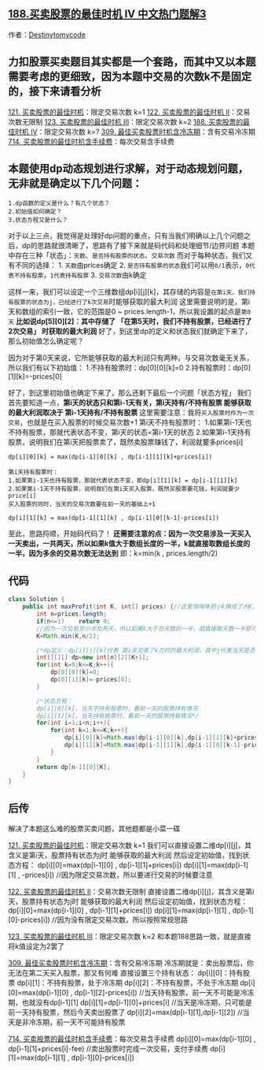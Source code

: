 ## [188.买卖股票的最佳时机 IV 中文热门题解3](https://leetcode.cn/problems/best-time-to-buy-and-sell-stock-iv/solutions/100000/javayi-ge-si-lu-da-bao-suo-you-gu-piao-t-pd1p)

作者：[Destinytomycode](https://leetcode.cn/u/Destinytomycode)

## 力扣股票买卖题目其实都是一个套路，而其中又以本题需要考虑的更细致，因为本题中交易的次数k不是固定的，接下来请看分析
   [121. 买卖股票的最佳时机](https://leetcode-cn.com/problems/best-time-to-buy-and-sell-stock/)：限定交易次数 k=1
   [122. 买卖股票的最佳时机 II](https://leetcode-cn.com/problems/best-time-to-buy-and-sell-stock-ii/)：交易次数无限制
   [123. 买卖股票的最佳时机 III](https://leetcode-cn.com/problems/best-time-to-buy-and-sell-stock-iii/)：限定交易次数 k=2
   [188. 买卖股票的最佳时机 IV](https://leetcode-cn.com/problems/best-time-to-buy-and-sell-stock-iv/)：限定交易次数 k=?
   [309. 最佳买卖股票时机含冷冻期](https://leetcode-cn.com/problems/best-time-to-buy-and-sell-stock-with-cooldown/)：含有交易冷冻期
   [714. 买卖股票的最佳时机含手续费](https://leetcode-cn.com/problems/best-time-to-buy-and-sell-stock-with-transaction-fee/)：每次交易含手续费

## 本题使用dp动态规划进行求解，对于动态规划问题，无非就是确定以下几个问题：
    1.dp函数的定义是什么？有几个状态？
    2.初始值如何确定？
    3.状态方程又是什么？
   对于以上三点，我觉得是处理好dp问题的重点，只有当我们明确以上几个问题之后，dp的思路就很清晰了，思路有了接下来就是码代码和处理细节/边界问题
   本题中存在三种「状态」：`天数`、`是否持有股票的状态`、`交易次数`
   而对于每种状态，我们又有不同的选择：
    1. `天数`由prices确定
    2. `是否持有股票的状态`我们可以用`0/1`表示，`0代表不持有股票`，`1代表持有股票`
    3. `交易次数`由k确定

   这样一来，我们可以设定一个三维数组dp[i][j][k]，其存储的内容是`在第i天，我们持有股票的状态为j，已经进行了k次交易`时能够获取的最大利润
   这里需要说明的是，第i天和数组的索引一致，它的范围是0 ~ prices.length-1，所以我设置的起点是`第0天`
   **比如说dp[5][0][2]：其中存储了 「在第5天时，我们不持有股票，已经进行了2次交易」 时获取的最大利润**
   好了，到这里dp的定义和状态我们就确定下来了，那么初始值怎么确定呢？


   因为对于第0天来说，它所能够获取的最大利润只有两种，与交易次数毫无关系，所以我们有以下初始值：
    1.不持有股票时：dp[0][0][k]=0
    2.持有股票时：dp[0][1][k]=-prices[0]


   好了，到这里初始值也确定下来了，那么还剩下最后一个问题「状态方程」
   我们首先要知道一点，**第i天的状态只和第i-1天有关，第i天持有/不持有股票 能够获取的最大利润取决于 第i-1天持有/不持有股票**
   这里需要注意：我将`买入股票时作为一次交易`，也就是在买入股票的时候交易次数+1
    第i天不持有股票时：
    1.如果第i-1天也不持有股票，那就代表状态不变，第i天的状态=第i-1天的状态
    2.如果第i-1天持有股票，说明我们在第i天把股票卖了，既然卖股票赚钱了，利润就要多prices[i]

    dp[i][0][k] = max(dp[i-1][0][k] , dp[i-1][1][k]+prices[i])
    
    第i天持有股票时：
    1.如果第i-1天也持有股票，那就代表状态不变，即dp[i][1][k] = dp[i-1][1][k]
    2.如果第i-1天不持有股票，说明我们在第i天买入股票，既然买股票要花钱，利润就要少price[i]
    买入股票的同时，当天的交易次数要在前一天的基础上+1

    dp[i][1][k] = max(dp[i-1][1][k] , dp[i-1][0][k-1]-prices[i])

   至此，思路捋顺，开始码代码了！
   **还需要注意的点：因为一次交易涉及一天买入一天卖出，一共两天，所以如果k值大于数组长度的一半，k就直接取数组长度的一半，因为多余的交易次数无法达到**
   即：k=min(k , prices.length/2)
   
## 代码
```java
class Solution {
    public int maxProfit(int K, int[] prices) {//这里悄咪咪把小k换成了大K，便于后续索引赋值
        int n=prices.length;
        if(n<=1)    return 0;
        //因为一次交易至少涉及两天，所以如果k大于总天数的一半，就直接取天数一半即可，多余的交易次数是无意义的
        K=Math.min(K,n/2);

        /*dp定义：dp[i][j][k]代表 第i天交易了k次时的最大利润，其中j代表当天是否持有股票，0不持有，1持有*/
        int[][][] dp=new int[n][2][K+1];
        for(int k=0;k<=K;k++){
            dp[0][0][k]=0;
            dp[0][1][k]=-prices[0];
        }

        /*状态方程：
        dp[i][0][k]，当天不持有股票时，看前一天的股票持有情况
        dp[i][1][k]，当天持有股票时，看前一天的股票持有情况*/
        for(int i=1;i<n;i++){
            for(int k=1;k<=K;k++){
                dp[i][0][k]=Math.max(dp[i-1][0][k],dp[i-1][1][k]+prices[i]);
                dp[i][1][k]=Math.max(dp[i-1][1][k],dp[i-1][0][k-1]-prices[i]);
            }
        }
        return dp[n-1][0][K];
    }
}
```

## 后传
解决了本题这么难的股票买卖问题，其他题都是小菜一碟

[121. 买卖股票的最佳时机](https://leetcode-cn.com/problems/best-time-to-buy-and-sell-stock/)：限定交易次数 k=1
    我们可以直接设置二维dp[i][j]，其含义是第i天，股票持有状态为j时 能够获取的最大利润
    然后设定初始值，找到状态方程：
    dp[i][0]=max(dp[i-1][0] , dp[i-1][1]+prices[i])
    dp[i][1]=max(dp[i-1][1] , -prices[i])   //因为限定交易次数，所以要进行交易的时候要注意

[122. 买卖股票的最佳时机 II](https://leetcode-cn.com/problems/best-time-to-buy-and-sell-stock-ii/)：交易次数无限制
    直接设置二维dp[i][j]，其含义是第i天，股票持有状态为j时 能够获取的最大利润
    然后设定初始值，找到状态方程：
    dp[i][0]=max(dp[i-1][0] , dp[i-1][1]+prices[i])
    dp[i][1]=max(dp[i-1][1] , dp[i-1][0]-prices[i])   //因为没有限定交易次数，所以按照常规思路

[123. 买卖股票的最佳时机 III](https://leetcode-cn.com/problems/best-time-to-buy-and-sell-stock-iii/)：限定交易次数 k=2
    和本题188思路一致，就是直接将k值设定为2罢了

[309. 最佳买卖股票时机含冷冻期](https://leetcode-cn.com/problems/best-time-to-buy-and-sell-stock-with-cooldown/)：含有交易冷冻期
    冷冻期就是：卖出股票后，你无法在第二天买入股票，那又有何难
    直接设置三个持有状态：
        dp[i][0]：持有股票
        dp[i][1]：不持有股票，处于冷冻期
        dp[i][2]：不持有股票，不处于冷冻期
    dp[i][0]=max(dp[i-1][0] , dp[i-1][2]-prices[i]) //当天持有股票，前一天不可能是冷冻期，也就没有dp[i-1][1]
    dp[i][1]=dp[i-1][0]+prices[i] //当天是冷冻期，只可能是前一天持有股票，然后今天卖出股票了
    dp[i][2]=max(dp[i-1][1],dp[i-1][2]) //当天是非冷冻期，前一天不可能持有股票

[714. 买卖股票的最佳时机含手续费](https://leetcode-cn.com/problems/best-time-to-buy-and-sell-stock-with-transaction-fee/)：每次交易含手续费
    dp[i][0]=max(dp[i-1][0] , dp[i-1][1]+prices[i]-fee) //卖出股票时完成一次交易，支付手续费
    dp[i][1]=max(dp[i-1][1] , dp[i-1][0]-prices[i]) 
   
